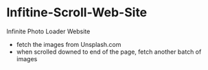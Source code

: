 # Infitine-Scroll-Web-Site
Infinite Photo Loader Website
- fetch the images from Unsplash.com
- when scrolled downed to end of the page, fetch another batch of images
